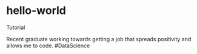 # hello-world
Tutorial 

Recent graduate working towards getting a job that spreads positivity and allows me to code.
#DataScience
